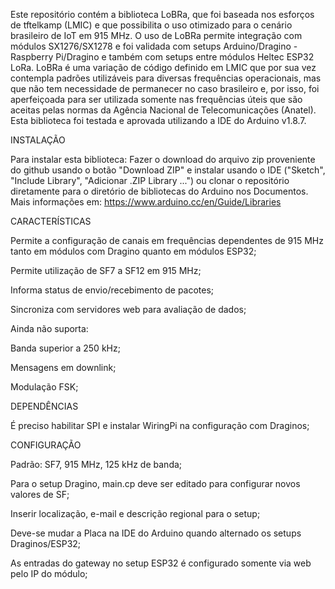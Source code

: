 
Este repositório contém a biblioteca LoBRa, que foi baseada nos esforços de tftelkamp (LMIC) e que possibilita o uso otimizado para o cenário brasileiro de IoT em 915 MHz.
O uso de LoBRa permite integração com módulos SX1276/SX1278 e foi validada com setups Arduino/Dragino - Raspberry Pi/Dragino e também com setups entre módulos Heltec ESP32 LoRa.
LoBRa é uma variação de código definido em LMIC que por sua vez contempla padrões utilizáveis para diversas frequências operacionais, mas que não tem necessidade de permanecer no caso brasileiro e, por isso, foi aperfeiçoada para ser utilizada somente nas frequências úteis que são aceitas pelas normas da Agência Nacional de Telecomunicações (Anatel).
Esta biblioteca foi testada e aprovada utilizando a IDE do Arduino v1.8.7.


INSTALAÇÃO

Para instalar esta biblioteca:
Fazer o download do arquivo zip proveniente do github usando o botão "Download ZIP" e instalar usando o IDE ("Sketch", "Include Library", "Adicionar .ZIP Library ...") ou clonar o repositório diretamente para o diretório de bibliotecas do Arduino nos Documentos.
Mais informações em: https://www.arduino.cc/en/Guide/Libraries


CARACTERÍSTICAS

Permite a configuração de canais em frequências dependentes de 915 MHz tanto em módulos com Dragino quanto em módulos ESP32;

Permite utilização de SF7 a SF12 em 915 MHz;

Informa status de envio/recebimento de pacotes;

Sincroniza com servidores web para avaliação de dados;

Ainda não suporta:

Banda superior a 250 kHz;

Mensagens em downlink;

Modulação FSK;


DEPENDÊNCIAS

É preciso habilitar SPI e instalar WiringPi na configuração com Draginos;


CONFIGURAÇÃO

Padrão: SF7, 915 MHz, 125 kHz de banda;

Para o setup Dragino, main.cp deve ser editado para configurar novos valores de SF;

Inserir localização, e-mail e descrição regional para o setup;

Deve-se mudar a Placa na IDE do Arduino quando alternado os setups Draginos/ESP32;

As entradas do gateway no setup ESP32 é configurado somente via web pelo IP do módulo;







